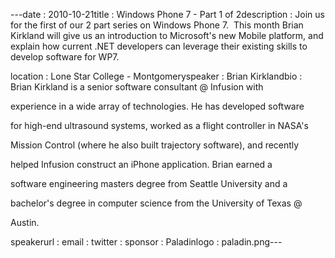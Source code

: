 ---﻿date : 2010-10-21title : Windows Phone 7 - Part 1 of 2description : Join us for the first of our 2 part series on Windows Phone 7.&nbsp; This month Brian Kirkland will give us an introduction to Microsoft's new Mobile platform, and explain how current .NET developers can leverage their existing skills to develop software for WP7.<br />
location : Lone Star College - Montgomeryspeaker : Brian Kirklandbio : Brian Kirkland is a senior software consultant @ Infusion with
experience in a wide array of technologies. He has developed software
for high-end ultrasound systems, worked as a flight controller in NASA's
Mission Control (where he also built trajectory software), and recently
helped Infusion construct an iPhone application. Brian earned a
software engineering masters degree from Seattle University and a
bachelor's degree in computer science from the University of Texas @
Austin.
speakerurl : email : twitter : sponsor : Paladinlogo : paladin.png---